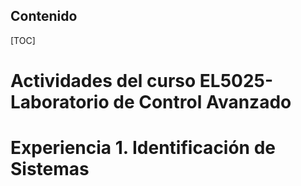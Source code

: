 Contenido
---------------------

[TOC]

# Actividades del curso EL5025-Laboratorio de Control Avanzado

# Experiencia 1. Identificación de Sistemas

